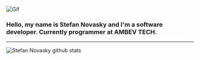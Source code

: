 ![Gif](https://github.com/stefannovasky/stefannovasky/blob/master/programming.gif "gif")
### Hello, my name is Stefan Novasky and I'm a software developer. Currently programmer at AMBEV TECH. 
***
![Stefan Novasky github stats](https://github-readme-stats.vercel.app/api?username=stefannovasky&show_icons=true)


